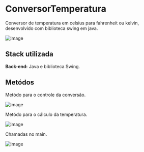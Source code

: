 # ConversorTemperatura

Conversor de temperatura em celsius para fahrenheit ou kelvin, desenvolvido com biblioteca swing em java.

![image](https://github.com/user-attachments/assets/d4b6f7ea-0e79-49d9-bea3-92fc564b1280)

## Stack utilizada

**Back-end:** Java e biblioteca Swing.

## Metódos

Metódo para o controle da conversão.

![image](https://github.com/user-attachments/assets/39ae8cd0-f053-4c78-a93f-71dd621711d1)

Metódo para o cálculo da temperatura.

![image](https://github.com/user-attachments/assets/1d346bd1-f23e-4503-a310-b621e5eb689f)

Chamadas no main.

![image](https://github.com/user-attachments/assets/13ad2896-6af1-4bc5-8581-a8ff10c42ff8)
